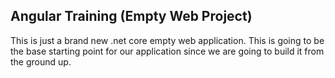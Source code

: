 ## Angular Training (Empty Web Project)

This is just a brand new .net core empty web application. This is going to be the base starting point for our application since we are going to build it from the ground up.